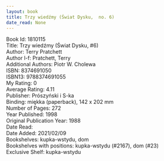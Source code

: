 ```yaml
---
layout: book
title: Trzy wiedźmy (Świat Dysku,  no. 6)
date_read: None
---
```


Book Id: 1810115<br />
Title: Trzy wiedźmy (Świat Dysku, #6)<br />
Author: Terry Pratchett<br />
Author l-f: Pratchett, Terry<br />
Additional Authors: Piotr W. Cholewa<br />
ISBN: 8374691050<br />
ISBN13: 9788374691055<br />
My Rating: 0<br />
Average Rating: 4.11<br />
Publisher: Prószyński i S-ka<br />
Binding: miękka (paperback), 142 x 202 mm<br />
Number of Pages: 272<br />
Year Published: 1998<br />
Original Publication Year: 1988<br />
Date Read: <br />
Date Added: 2021/02/09<br />
Bookshelves: kupka-wstydu, dom<br />
Bookshelves with positions: kupka-wstydu (#2167), dom (#23)<br />
Exclusive Shelf: kupka-wstydu<br />

